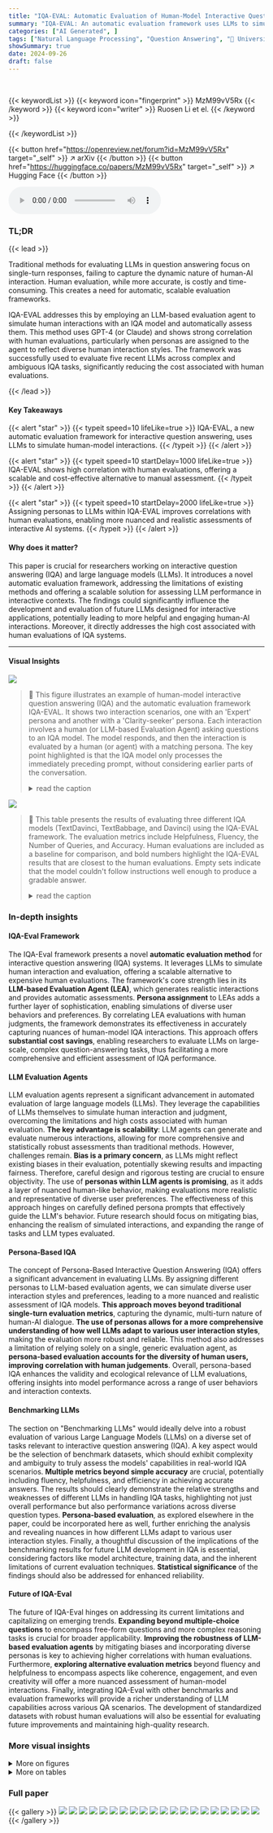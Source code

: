 ```yaml
---
title: "IQA-EVAL: Automatic Evaluation of Human-Model Interactive Question Answering"
summary: "IQA-EVAL: An automatic evaluation framework uses LLMs to simulate human-AI interactions and evaluate interactive question answering, achieving high correlation with human judgments."
categories: ["AI Generated", ]
tags: ["Natural Language Processing", "Question Answering", "🏢 University of Texas at Dallas",]
showSummary: true
date: 2024-09-26
draft: false
---
```


<br>

{{< keywordList >}}
{{< keyword icon="fingerprint" >}} MzM99vV5Rx {{< /keyword >}}
{{< keyword icon="writer" >}} Ruosen Li et el. {{< /keyword >}}
 
{{< /keywordList >}}

{{< button href="https://openreview.net/forum?id=MzM99vV5Rx" target="_self" >}}
↗ arXiv
{{< /button >}}
{{< button href="https://huggingface.co/papers/MzM99vV5Rx" target="_self" >}}
↗ Hugging Face
{{< /button >}}



<audio controls>
    <source src="https://ai-paper-reviewer.com/MzM99vV5Rx/podcast.wav" type="audio/wav">
    Your browser does not support the audio element.
</audio>


### TL;DR


{{< lead >}}

Traditional methods for evaluating LLMs in question answering focus on single-turn responses, failing to capture the dynamic nature of human-AI interaction.  Human evaluation, while more accurate, is costly and time-consuming. This creates a need for automatic, scalable evaluation frameworks.  

IQA-EVAL addresses this by employing an LLM-based evaluation agent to simulate human interactions with an IQA model and automatically assess them. This method uses GPT-4 (or Claude) and shows strong correlation with human evaluations, particularly when personas are assigned to the agent to reflect diverse human interaction styles. The framework was successfully used to evaluate five recent LLMs across complex and ambiguous IQA tasks, significantly reducing the cost associated with human evaluations.

{{< /lead >}}


#### Key Takeaways

{{< alert "star" >}}
{{< typeit speed=10 lifeLike=true >}} IQA-EVAL, a new automatic evaluation framework for interactive question answering, uses LLMs to simulate human-model interactions. {{< /typeit >}}
{{< /alert >}}

{{< alert "star" >}}
{{< typeit speed=10 startDelay=1000 lifeLike=true >}} IQA-EVAL shows high correlation with human evaluations, offering a scalable and cost-effective alternative to manual assessment. {{< /typeit >}}
{{< /alert >}}

{{< alert "star" >}}
{{< typeit speed=10 startDelay=2000 lifeLike=true >}} Assigning personas to LLMs within IQA-EVAL improves correlations with human evaluations, enabling more nuanced and realistic assessments of interactive AI systems. {{< /typeit >}}
{{< /alert >}}

#### Why does it matter?
This paper is crucial for researchers working on interactive question answering (IQA) and large language models (LLMs). It introduces a novel automatic evaluation framework, addressing the limitations of existing methods and offering a scalable solution for assessing LLM performance in interactive contexts.  The findings could significantly influence the development and evaluation of future LLMs designed for interactive applications, potentially leading to more helpful and engaging human-AI interactions.  Moreover, it directly addresses the high cost associated with human evaluations of IQA systems.

------
#### Visual Insights



![](https://ai-paper-reviewer.com/MzM99vV5Rx/figures_1_1.jpg)

> 🔼 This figure illustrates an example of human-model interactive question answering (IQA) and the automatic evaluation framework IQA-EVAL. It shows two interaction scenarios, one with an 'Expert' persona and another with a 'Clarity-seeker' persona.  Each interaction involves a human (or LLM-based Evaluation Agent) asking questions to an IQA model.  The model responds, and then the interaction is evaluated by a human (or agent) with a matching persona. The key point highlighted is that the IQA model only processes the immediately preceding prompt, without considering earlier parts of the conversation.
> <details>
> <summary>read the caption</summary>
> Figure 1: An example of human-model interactive question answering (IQA) and our automatic evaluation (IQA-EVAL). The two interactions occur with two types of personas in humans (or LLM-based evaluation agents): Expert and Clarity-seeker, and are evaluated by humans or agents with corresponding personas. The IQA model only responds to the immediately preceding prompt without further contexts like the question itself (leftmost in the Figure).
> </details>





![](https://ai-paper-reviewer.com/MzM99vV5Rx/tables_5_1.jpg)

> 🔼 This table presents the results of evaluating three different IQA models (TextDavinci, TextBabbage, and Davinci) using the IQA-EVAL framework.  The evaluation metrics include Helpfulness, Fluency, the Number of Queries, and Accuracy.  Human evaluations are included as a baseline for comparison, and bold numbers highlight the IQA-EVAL results that are closest to the human evaluations.  Empty sets indicate that the model couldn't follow instructions well enough to produce a gradable answer.
> <details>
> <summary>read the caption</summary>
> Table 1: IQA-EVAL evaluation results of IQA models (TDA: TextDavinci; TB: TextBabbage; DA: Davinci). Bold numbers indicate they are the most close to human results. The empty set symbol (Ø) indicates the number cannot be calculated due to the model's inability to follow instructions and produce a gradable answer.
> </details>





### In-depth insights


#### IQA-Eval Framework
The IQA-Eval framework presents a novel **automatic evaluation method** for interactive question answering (IQA) systems.  It leverages LLMs to simulate human interaction and evaluation, offering a scalable alternative to expensive human evaluations.  The framework's core strength lies in its **LLM-based Evaluation Agent (LEA)**, which generates realistic interactions and provides automatic assessments.  **Persona assignment** to LEAs adds a further layer of sophistication, enabling simulations of diverse user behaviors and preferences.  By correlating LEA evaluations with human judgments, the framework demonstrates its effectiveness in accurately capturing nuances of human-model IQA interactions.  This approach offers **substantial cost savings**, enabling researchers to evaluate LLMs on large-scale, complex question-answering tasks, thus facilitating a more comprehensive and efficient assessment of IQA performance.

#### LLM Evaluation Agents
LLM evaluation agents represent a significant advancement in automated evaluation of large language models (LLMs).  They leverage the capabilities of LLMs themselves to simulate human interaction and judgment, overcoming the limitations and high costs associated with human evaluation.  **The key advantage is scalability**: LLM agents can generate and evaluate numerous interactions, allowing for more comprehensive and statistically robust assessments than traditional methods.  However, challenges remain.  **Bias is a primary concern**, as LLMs might reflect existing biases in their evaluation, potentially skewing results and impacting fairness.  Therefore, careful design and rigorous testing are crucial to ensure objectivity. The use of **personas within LLM agents is promising**, as it adds a layer of nuanced human-like behavior, making evaluations more realistic and representative of diverse user preferences. The effectiveness of this approach hinges on carefully defined persona prompts that effectively guide the LLM's behavior.  Future research should focus on mitigating bias, enhancing the realism of simulated interactions, and expanding the range of tasks and LLM types evaluated.

#### Persona-Based IQA
The concept of Persona-Based Interactive Question Answering (IQA) offers a significant advancement in evaluating LLMs. By assigning different personas to LLM-based evaluation agents, we can simulate diverse user interaction styles and preferences, leading to a more nuanced and realistic assessment of IQA models. **This approach moves beyond traditional single-turn evaluation metrics**, capturing the dynamic, multi-turn nature of human-AI dialogue.  **The use of personas allows for a more comprehensive understanding of how well LLMs adapt to various user interaction styles**,  making the evaluation more robust and reliable. This method also addresses a limitation of relying solely on a single, generic evaluation agent, as **persona-based evaluation accounts for the diversity of human users, improving correlation with human judgements**.  Overall, persona-based IQA enhances the validity and ecological relevance of LLM evaluations, offering insights into model performance across a range of user behaviors and interaction contexts.

#### Benchmarking LLMs
The section on "Benchmarking LLMs" would ideally delve into a robust evaluation of various Large Language Models (LLMs) on a diverse set of tasks relevant to interactive question answering (IQA).  A key aspect would be the selection of benchmark datasets, which should exhibit complexity and ambiguity to truly assess the models' capabilities in real-world IQA scenarios. **Multiple metrics beyond simple accuracy** are crucial, potentially including fluency, helpfulness, and efficiency in achieving accurate answers.  The results should clearly demonstrate the relative strengths and weaknesses of different LLMs in handling IQA tasks, highlighting not just overall performance but also performance variations across diverse question types.  **Persona-based evaluation**, as explored elsewhere in the paper, could be incorporated here as well, further enriching the analysis and revealing nuances in how different LLMs adapt to various user interaction styles.  Finally, a thoughtful discussion of the implications of the benchmarking results for future LLM development in IQA is essential, considering factors like model architecture, training data, and the inherent limitations of current evaluation techniques.  **Statistical significance** of the findings should also be addressed for enhanced reliability.

#### Future of IQA-Eval
The future of IQA-Eval hinges on addressing its current limitations and capitalizing on emerging trends.  **Expanding beyond multiple-choice questions** to encompass free-form questions and more complex reasoning tasks is crucial for broader applicability. **Improving the robustness of LLM-based evaluation agents** by mitigating biases and incorporating diverse personas is key to achieving higher correlations with human evaluations.  Furthermore, **exploring alternative evaluation metrics** beyond fluency and helpfulness to encompass aspects like coherence, engagement, and even creativity will offer a more nuanced assessment of human-model interactions.  Finally, integrating IQA-Eval with other benchmarks and evaluation frameworks will provide a richer understanding of LLM capabilities across various QA scenarios. The development of standardized datasets with robust human evaluations will also be essential for evaluating future improvements and maintaining high-quality research.


### More visual insights

<details>
<summary>More on figures
</summary>


![](https://ai-paper-reviewer.com/MzM99vV5Rx/figures_3_1.jpg)

> 🔼 This figure shows an example of human-model interactive question answering (IQA) and how the IQA-EVAL framework automatically evaluates these interactions.  Two interaction scenarios are depicted, one with an 'Expert' persona and another with a 'Clarity-seeker' persona. Each interaction is evaluated based on criteria such as fluency and helpfulness, either by human evaluators or by LLM-based agents simulating those human evaluators.  Importantly, the IQA model's responses are only based on the immediately preceding prompt in the conversation, without broader context.
> <details>
> <summary>read the caption</summary>
> Figure 1: An example of human-model interactive question answering (IQA) and our automatic evaluation (IQA-EVAL). The two interactions occur with two types of personas in humans (or LLM-based evaluation agents): Expert and Clarity-seeker, and are evaluated by humans or agents with corresponding personas. The IQA model only responds to the immediately preceding prompt without further contexts like the question itself (leftmost in the Figure).
> </details>



![](https://ai-paper-reviewer.com/MzM99vV5Rx/figures_5_1.jpg)

> 🔼 This figure illustrates an example of human-model interactive question answering (IQA) and the proposed automatic evaluation method, IQA-EVAL. It showcases two interaction scenarios with different personas (Expert and Clarity-seeker), highlighting how the automatic evaluation agent simulates human behavior and assesses the IQA model's responses based on established evaluation criteria. The figure emphasizes the dynamic nature of human-AI interactions and the limitations of traditional single-turn evaluation methods.
> <details>
> <summary>read the caption</summary>
> Figure 1: An example of human-model interactive question answering (IQA) and our automatic evaluation (IQA-EVAL). The two interactions occur with two types of personas in humans (or LLM-based evaluation agents): Expert and Clarity-seeker, and are evaluated by humans or agents with corresponding personas. The IQA model only responds to the immediately preceding prompt without further contexts like the question itself (leftmost in the Figure).
> </details>



</details>




<details>
<summary>More on tables
</summary>


![](https://ai-paper-reviewer.com/MzM99vV5Rx/tables_5_2.jpg)
> 🔼 This table presents the Pearson correlation coefficients between the automatic IQA-EVAL evaluations and human judgments for three different Large Language Models (LLMs) used as Evaluation Agents (LEAs): GPT-4, Claude, and GPT-3.5.  The correlations are shown for the Helpfulness and Fluency metrics, as well as an overall correlation score.  Higher correlation coefficients indicate a stronger agreement between the automatic and human evaluations, suggesting that the IQA-EVAL framework accurately captures human judgment.
> <details>
> <summary>read the caption</summary>
> Table 2: Pearson Correlation (ρ) between IQA-EVAL evaluations and human judgments.
> </details>

![](https://ai-paper-reviewer.com/MzM99vV5Rx/tables_7_1.jpg)
> 🔼 This table presents the results of evaluating three different IQA models (TextDavinci, TextBabbage, and Davinci) using the IQA-EVAL framework.  The key aspect is that different personas (Expert, Critical-Thinker, Adaptability-Seeker, Clarity-Seeker) were assigned to the LLM-based Evaluation Agents (LEAs) to simulate diverse user groups. The table shows the performance of each IQA model across different personas, indicating how well each model adapts to various user interaction styles.  Metrics include Helpfulness, Fluency, Number of Queries, and Accuracy.
> <details>
> <summary>read the caption</summary>
> Table 3: IQA-EVAL evaluation results of IQA models (TDA: TextDavinci; TB: TextBabbage; DA: Davinci). LEAs, based on GPT3.5, are assigned specific personas when representing specific groups of workers.
> </details>

![](https://ai-paper-reviewer.com/MzM99vV5Rx/tables_7_2.jpg)
> 🔼 This table presents the results of evaluating three different IQA models (TextDavinci, TextBabbage, and Davinci) using the IQA-EVAL framework.  The evaluation is done by comparing the models' performance against human evaluations across four metrics: Helpfulness, Fluency, Number of Queries, and Accuracy.  The bold numbers highlight the model scores that are closest to the human evaluation for each metric.  The empty set symbol indicates cases where the model failed to follow instructions and produce a meaningful answer, resulting in an inability to calculate certain scores.
> <details>
> <summary>read the caption</summary>
> Table 1: IQA-EVAL evaluation results of IQA models (TDA: TextDavinci; TB: TextBabbage; DA: Davinci). Bold numbers indicate they are the most close to human results. The empty set symbol (Ø) indicates the number cannot be calculated due to the model's inability to follow instructions and produce a gradable answer.
> </details>

![](https://ai-paper-reviewer.com/MzM99vV5Rx/tables_7_3.jpg)
> 🔼 This table presents the results of benchmarking various LLMs (Large Language Models) using the IQA-EVAL framework on two different question answering datasets: HotpotQA and AmbigQA.  For each LLM and dataset, the table shows the scores for four metrics: Helpfulness, Fluency, Number of Queries (# Queries), and Accuracy. Higher scores for Helpfulness and Fluency indicate better performance, while a lower number of queries and a higher accuracy score reflect improved efficiency and correctness. This provides a comparison of the different LLMs' ability to engage in interactive question-answering tasks and demonstrates the effectiveness of IQA-EVAL in evaluating different models' performance on these complex QA tasks.
> <details>
> <summary>read the caption</summary>
> Table 5: IQA-EVAL benchmarking results on HotpotQA and AmbigQA datasets.
> </details>

![](https://ai-paper-reviewer.com/MzM99vV5Rx/tables_8_1.jpg)
> 🔼 This table presents the results of evaluating three different IQA models (TextDavinci, TextBabbage, and Davinci) using the IQA-EVAL framework.  The evaluation metrics include Helpfulness, Fluency, Number of Queries, and Accuracy.  Human evaluation scores are provided as a baseline for comparison. Bold numbers highlight the IQA-EVAL results closest to the human ratings for each metric and model.  Empty sets indicate cases where the model failed to follow instructions and produce a comparable result.
> <details>
> <summary>read the caption</summary>
> Table 1: IQA-EVAL evaluation results of IQA models (TDA: TextDavinci; TB: TextBabbage; DA: Davinci). Bold numbers indicate they are the most close to human results. The empty set symbol (Ø) indicates the number cannot be calculated due to the model's inability to follow instructions and produce a gradable answer.
> </details>

![](https://ai-paper-reviewer.com/MzM99vV5Rx/tables_8_2.jpg)
> 🔼 This table compares the results of benchmarking several LLMs using the IQA-EVAL framework with two different sets of prompts. The 'Our Prompts' column represents the original prompts used in Table 5, while the 'New Prompts' column shows the results obtained using modified prompts that were designed to be more complex and to include effective debiasing instructions. The table presents the results of the Helpfulness, Fluency, Number of Queries, and Accuracy metrics for each set of prompts and each LLM evaluated.
> <details>
> <summary>read the caption</summary>
> Table 7: Comparison between new prompts and our prompts used in Table 5 on benchmarking LLMs with IQA-EVAL.
> </details>

![](https://ai-paper-reviewer.com/MzM99vV5Rx/tables_9_1.jpg)
> 🔼 This table presents the results of the IQA-EVAL framework using a multi-perspective approach, where multiple LLMs (GPT4, Claude, and GPT3.5) evaluate the IQA models.  The table shows the helpfulness, fluency, number of queries, and accuracy scores for three IQA models (TextDavinci, TextBabbage, and Davinci) as evaluated by each of the three LLMs. Bold numbers highlight the scores that are closest to human evaluations, demonstrating the effectiveness of the multi-perspective evaluation method.
> <details>
> <summary>read the caption</summary>
> Table 8: IQA-EVAL-Multi-Perspective Results of IQA Models. MP indicates “Multi-Perspective”. Bold numbers indicate they are the closest to human results.
> </details>

![](https://ai-paper-reviewer.com/MzM99vV5Rx/tables_9_2.jpg)
> 🔼 This table presents the Pearson correlation coefficients between human evaluations and the IQA-EVAL-Multi-Perspective evaluations (using multiple LEA models) for the metrics of Helpfulness, Fluency, and an Overall score.  It demonstrates the degree of agreement between automatic evaluations and human judgments across different LEA models.
> <details>
> <summary>read the caption</summary>
> Table 9: Pearson Correlation (p) between IQA-EVAL-Multi-Persepctive evaluations and human judgments.
> </details>

![](https://ai-paper-reviewer.com/MzM99vV5Rx/tables_9_3.jpg)
> 🔼 This table presents the accuracy scores achieved by various large language models (LLMs) on two different question-answering datasets: HotpotQA and AmbigQA.  The results are obtained in a non-interactive setting, meaning the LLMs provide direct answers to the questions without engaging in a multi-turn dialogue.  The table allows for comparison of the models' performance across different types of questions and complexity levels.
> <details>
> <summary>read the caption</summary>
> Table 10: Accuracy of IQA Models (recent LLMs) on two datasets (Non-interactive setting).
> </details>

![](https://ai-paper-reviewer.com/MzM99vV5Rx/tables_18_1.jpg)
> 🔼 This table presents the results of evaluating three different IQA models (TextDavinci, TextBabbage, and Davinci) using the IQA-EVAL framework.  The evaluation metrics include Helpfulness, Fluency, Number of Queries, and Accuracy, each scored on a Likert scale or as a percentage.  Human evaluations are included for comparison. Bold numbers highlight the scores closest to the human evaluations for each model and metric.  The empty set symbol indicates instances where a model could not follow instructions and produce a score.
> <details>
> <summary>read the caption</summary>
> Table 1: IQA-EVAL evaluation results of IQA models (TDA: TextDavinci; TB: TextBabbage; DA: Davinci). Bold numbers indicate they are the most close to human results. The empty set symbol (Ø) indicates the number cannot be calculated due to the model's inability to follow instructions and produce a gradable answer.
> </details>

![](https://ai-paper-reviewer.com/MzM99vV5Rx/tables_19_1.jpg)
> 🔼 This table presents the benchmarking results of IQA-Eval on the Natural Questions dataset using Claude-3 as the evaluation agent. It shows the Helpfulness, Fluency, Number of Queries, and Accuracy scores for four different IQA models: GPT3.5, Claude, Llama2, and Zephyr.  Each score is presented on a scale of 5. The results provide insights into the performance of these models in interactive question answering tasks, considering factors beyond simple accuracy.
> <details>
> <summary>read the caption</summary>
> Table 12: IQA-Eval benchmarking results on the Natural Questions by Claude-3
> </details>

![](https://ai-paper-reviewer.com/MzM99vV5Rx/tables_19_2.jpg)
> 🔼 This table presents the results of benchmarking several IQA models (GPT3.5, Claude, Llama2, and Zephyr) on the Natural Questions dataset using the IQA-EVAL framework with GPT-4 as the evaluation agent.  The metrics evaluated include Helpfulness, Fluency, the Number of Queries, and Accuracy.  The values represent average scores across multiple interactions.
> <details>
> <summary>read the caption</summary>
> Table 13: IQA-Eval benchmarking results on the Natural Question by GPT-4
> </details>

![](https://ai-paper-reviewer.com/MzM99vV5Rx/tables_19_3.jpg)
> 🔼 This table presents the average number of sentences and the accuracy scores achieved by four different IQA models (GPT3.5, Claude, Llama2, and Zephyr) in a non-interactive question-answering setting.  These metrics provide a baseline measure of the models' performance before evaluating their performance within the interactive IQA-EVAL framework described in the paper.
> <details>
> <summary>read the caption</summary>
> Table 14: Average number of sentences and accuracy scores of IQA Models (non-interactive setting)
> </details>

![](https://ai-paper-reviewer.com/MzM99vV5Rx/tables_19_4.jpg)
> 🔼 This table presents the results of IQA-EVAL under different persona distributions focusing on the 'Expert' persona. It shows the Helpfulness and Fluency scores for different IQA models (TDA, TB, DA) evaluated by IQA-EVAL with varying proportions of the Expert persona (0%, 20%, 40%, 60%, 80%, and 100%).  The Pearson correlation (ρ) between IQA-EVAL scores and human evaluations is also provided for each persona distribution. The last two rows show the human evaluation results and IQA-EVAL results when only pure experts are considered.
> <details>
> <summary>read the caption</summary>
> Table 15: IQA-EVAL results under different persona distribution on the expert persona.
> </details>

![](https://ai-paper-reviewer.com/MzM99vV5Rx/tables_20_1.jpg)
> 🔼 This table presents the evaluation results obtained when using Language Model-based Evaluation Agents (LEAs) to assess the direct answers provided by various Interactive Question Answering (IQA) models, without any conversational interaction.  The evaluation metrics include Helpfulness, Fluency, and Accuracy, each scored on a scale seemingly from 0 to 5,  for different LEA models (GPT 3.5, Claude-instant, Llama2-8b, and Zephyr-Alpha) and IQA models (GPT4 and Claude). The results show the performance of IQA models in terms of the quality of their direct responses, as evaluated by the LEAs.
> <details>
> <summary>read the caption</summary>
> Table 17: Evaluation results of non-interactions (direct answers) between LEA and IQA models.
> </details>

![](https://ai-paper-reviewer.com/MzM99vV5Rx/tables_20_2.jpg)
> 🔼 This table presents the results of an experiment designed to evaluate the potential biases introduced by different personas in the IQA-EVAL framework.  It assesses the 'offensiveness' and 'harmfulness' of responses generated by the model under various personas (Expert, Critical-Thinker, Adaptability-Seeker, Clarity-Seeker) using the RealToxicityPrompts dataset and two evaluation models (IQA-EVAL-GPT3.5 and IQA-EVAL-Claude). A high score indicates better results (less offensive or harmful).  A baseline 'None' persona is included for comparison.
> <details>
> <summary>read the caption</summary>
> Table 18: Evaluating persona biases on offensiveness and harmful metrics. A high score indicates better results.
> </details>

</details>




### Full paper

{{< gallery >}}
<img src="https://ai-paper-reviewer.com/MzM99vV5Rx/1.png" class="grid-w50 md:grid-w33 xl:grid-w25" />
<img src="https://ai-paper-reviewer.com/MzM99vV5Rx/2.png" class="grid-w50 md:grid-w33 xl:grid-w25" />
<img src="https://ai-paper-reviewer.com/MzM99vV5Rx/3.png" class="grid-w50 md:grid-w33 xl:grid-w25" />
<img src="https://ai-paper-reviewer.com/MzM99vV5Rx/4.png" class="grid-w50 md:grid-w33 xl:grid-w25" />
<img src="https://ai-paper-reviewer.com/MzM99vV5Rx/5.png" class="grid-w50 md:grid-w33 xl:grid-w25" />
<img src="https://ai-paper-reviewer.com/MzM99vV5Rx/6.png" class="grid-w50 md:grid-w33 xl:grid-w25" />
<img src="https://ai-paper-reviewer.com/MzM99vV5Rx/7.png" class="grid-w50 md:grid-w33 xl:grid-w25" />
<img src="https://ai-paper-reviewer.com/MzM99vV5Rx/8.png" class="grid-w50 md:grid-w33 xl:grid-w25" />
<img src="https://ai-paper-reviewer.com/MzM99vV5Rx/9.png" class="grid-w50 md:grid-w33 xl:grid-w25" />
<img src="https://ai-paper-reviewer.com/MzM99vV5Rx/10.png" class="grid-w50 md:grid-w33 xl:grid-w25" />
<img src="https://ai-paper-reviewer.com/MzM99vV5Rx/11.png" class="grid-w50 md:grid-w33 xl:grid-w25" />
<img src="https://ai-paper-reviewer.com/MzM99vV5Rx/12.png" class="grid-w50 md:grid-w33 xl:grid-w25" />
<img src="https://ai-paper-reviewer.com/MzM99vV5Rx/13.png" class="grid-w50 md:grid-w33 xl:grid-w25" />
<img src="https://ai-paper-reviewer.com/MzM99vV5Rx/14.png" class="grid-w50 md:grid-w33 xl:grid-w25" />
<img src="https://ai-paper-reviewer.com/MzM99vV5Rx/15.png" class="grid-w50 md:grid-w33 xl:grid-w25" />
<img src="https://ai-paper-reviewer.com/MzM99vV5Rx/16.png" class="grid-w50 md:grid-w33 xl:grid-w25" />
<img src="https://ai-paper-reviewer.com/MzM99vV5Rx/17.png" class="grid-w50 md:grid-w33 xl:grid-w25" />
<img src="https://ai-paper-reviewer.com/MzM99vV5Rx/18.png" class="grid-w50 md:grid-w33 xl:grid-w25" />
<img src="https://ai-paper-reviewer.com/MzM99vV5Rx/19.png" class="grid-w50 md:grid-w33 xl:grid-w25" />
<img src="https://ai-paper-reviewer.com/MzM99vV5Rx/20.png" class="grid-w50 md:grid-w33 xl:grid-w25" />
{{< /gallery >}}